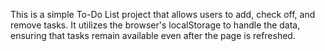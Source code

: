 This is a simple To-Do List project that allows users to add, check off, and remove tasks. 
It utilizes the browser's localStorage to handle the data, ensuring that tasks remain available even after the page is refreshed.
